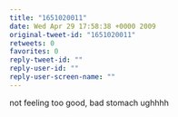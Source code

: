 ```yaml
---
title: "1651020011"
date: Wed Apr 29 17:58:38 +0000 2009
original-tweet-id: "1651020011"
retweets: 0
favorites: 0
reply-tweet-id: ""
reply-user-id: ""
reply-user-screen-name: ""
---
```

not feeling too good, bad stomach ughhhh

